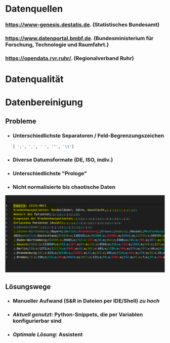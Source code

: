 # Datenquellen

###  https://www-genesis.destatis.de.  (Statistisches Bundesamt)
### https://www.datenportal.bmbf.de.   (Bundesministerium für Forschung, Technologie und Raumfahrt.)
### https://opendata.rvr.ruhr/.        (Regionalverband Ruhr)


# Datenqualität
# Datenbereinigung

## Probleme
- ### Unterschiedlichste Separatoren / Feld-Begrenzungszeichen
    ```python 
    [ ';', ',', ' ', '"', '\t']
    ``` 
- ### Diverse Datumsformate (DE, ISO, indiv.)

- ### Unterschiedlichste "Prologe"

- ### Nicht normalisierte bis chaotische Daten


<img src="../assets/problems.png">


## Lösungswege

- ### Manueller Aufwand (S&R in Dateien per IDE/Shell) <i>zu hoch</i> 
- ### <i>Aktuell genutzt</i>: Python-Snippets, die per Variablen konfigurierbar sind
- ### <i>Optimale Lösung:</i> Assistent


